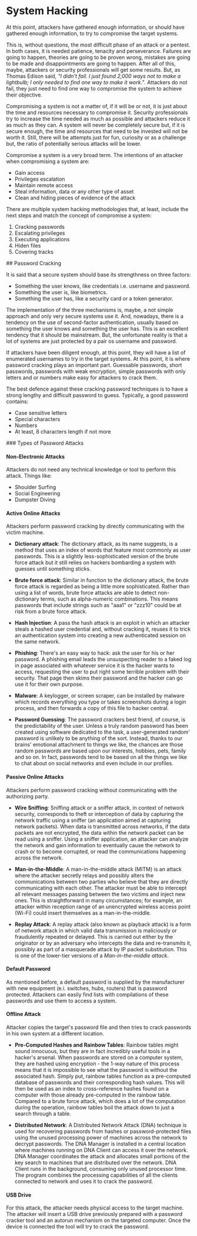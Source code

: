 # System Hacking

At this point, attackers have gathered enough information, or should have gathered enough information, to try to compromise the target systems.

This is, without questions, the most difficult phase of an attack or a pentest. In both cases, it is needed patience, tenacity and perseverance. Failures are going to happen, theories are going to be proven wrong, mistakes are going to be made and disappointments are going to happen. After all of this, maybe, attackers or security professionals will get some results. But, as Thomas Edison said, _"I didn't fail. I just found 2,000 ways not to make a lightbulb; I only needed to find one way to make it work."_. Attackers do not fail, they just need to find one way to compromise the system to achieve their objective.

Compromising a system is not a matter of, if it will be or not, it is just about the time and resources necessary to compromise it. Security professionals try to increase the time needed as much as possible and attackers reduce it as much as they can. A system will never be completely secure but, if it is secure enough, the time and resources that need to be invested will not be worth it. Still, there will be attempts just for fun, curiosity or as a challenge but, the ratio of potentially serious attacks will be lower.

Compromise a system is a very broad term. The intentions of an attacker when compromising a system are:

* Gain access
* Privileges escalation
* Maintain remote access
* Steal information, data or any other type of asset
* Clean and hiding pieces of evidence of the attack

There are multiple system hacking methodologies that, at least, include the next steps and match the concept of compromise a system:

1. Cracking passwords
2. Escalating privileges
3. Executing applications
4. Hiden files
5. Covering tracks

## Password Cracking

It is said that a secure system should base its strengthness on three factors:

* Something the user knows, like credentials i.e. username and password.
* Something the user is, like biometrics.
* Something the user has, like a security card or a token generator.

The implementation of the three mechanisms is, maybe, a not simple approach and only very secure systems use it. And, nowadays, there is a tendency on the use of second-factor authentication, usually based on something the user knows and something the user has. This is an excellent tendency that it should be mainstream. But, the unfortunate reality is that a lot of systems are just protected by a pair os username and password.

If attackers have been diligent enough, at this point, they will have a list of enumerated usernames to try in the target systems. At this point, it is where password cracking plays an important part. Guessable passwords, short passwords, passwords with weak encryption, simple passwords with only letters and or numbers make easy for attackers to crack them.

The best defence against these cracking password techniques is to have a strong lengthy and difficult password to guess. Typically, a good password contains:

* Case sensitive letters
* Special characters
* Numbers
* At least, 8 characters length if not more

### Types of Password Attacks

#### Non-Electronic Attacks

Attackers do not need any technical knowledge or tool to perform this attack. Things like:

* Shoulder Surfing
* Social Engineering
* Dumpster Diving

#### Active Online Attacks

Attackers perform password cracking by directly communicating with the victim machine.

* **Dictionary attack**: The dictionary attack, as its name suggests, is a method that uses an index of words that feature most commonly as user passwords. This is a slightly less-sophisticated version of the brute force attack but it still relies on hackers bombarding a system with guesses until something sticks.

* **Brute force attack**: Similar in function to the dictionary attack, the brute force attack is regarded as being a little more sophisticated. Rather than using a list of words, brute force attacks are able to detect non-dictionary terms, such as alpha-numeric combinations. This means passwords that include strings such as "aaa1" or "zzz10" could be at risk from a brute force attack.

* **Hash Injection**: A pass the hash attack is an exploit in which an attacker steals a hashed user credential and, without cracking it, reuses it to trick an authentication system into creating a new authenticated session on the same network.

* **Phishing**: There's an easy way to hack: ask the user for his or her password. A phishing email leads the unsuspecting reader to a faked log in page associated with whatever service it is the hacker wants to access, requesting the user to put right some terrible problem with their security. That page then skims their password and the hacker can go use it for their own purpose.

* **Malware**: A keylogger, or screen scraper, can be installed by malware which records everything you type or takes screenshots during a login process, and then forwards a copy of this file to hacker central.

* **Password Guessing**: The password crackers best friend, of course, is the predictability of the user. Unless a truly random password has been created using software dedicated to the task, a user-generated random' password is unlikely to be anything of the sort. Instead, thanks to our brains' emotional attachment to things we like, the chances are those random passwords are based upon our interests, hobbies, pets, family and so on. In fact, passwords tend to be based on all the things we like to chat about on social networks and even include in our profiles.

#### Passive Online Attacks

Attackers perform password cracking without communicating with the authorizing party.

* **Wire Sniffing**: Sniffing attack or a sniffer attack, in context of network security, corresponds to theft or interception of data by capturing the network traffic using a sniffer (an application aimed at capturing network packets). When data is transmitted across networks, if the data packets are not encrypted, the data within the network packet can be read using a sniffer. Using a sniffer application, an attacker can analyze the network and gain information to eventually cause the network to crash or to become corrupted, or read the communications happening across the network.

* **Man-in-the-Middle**: A man-in-the-middle attack (MITM) is an attack where the attacker secretly relays and possibly alters the communications between two parties who believe that they are directly communicating with each other. The attacker must be able to intercept all relevant messages passing between the two victims and inject new ones. This is straightforward in many circumstances; for example, an attacker within reception range of an unencrypted wireless access point (Wi-Fi) could insert themselves as a man-in-the-middle.

* **Replay Attack**: A replay attack (also known as playback attack) is a form of network attack in which valid data transmission is maliciously or fraudulently repeated or delayed. This is carried out either by the originator or by an adversary who intercepts the data and re-transmits it, possibly as part of a masquerade attack by IP packet substitution. This is one of the lower-tier versions of a _Man-in-the-middle attack_.

#### Default Password

As mentioned before, a default password is supplied by the manufacturer with new equipment (e.i. switches, hubs, routers) that is password protected. Attackers can easily find lists with compilations of these passwords and use them to access a system.

#### Offline Attack

Attacker copies the target's password file and then tries to crack passwords in his own system at a different location.

* **Pre-Computed Hashes and Rainbow Tables**: Rainbow tables might sound innocuous, but they are in fact incredibly useful tools in a hacker's arsenal. When passwords are stored on a computer system, they are hashed using encryption - the 1-way nature of this process means that it is impossible to see what the password is without the associated hash. Simply put, rainbow tables function as a pre-computed database of passwords and their corresponding hash values. This will then be used as an index to cross-reference hashes found on a computer with those already pre-computed in the rainbow table. Compared to a brute force attack, which does a lot of the computation during the operation, rainbow tables boil the attack down to just a search through a table.

* **Distributed Network**: A Distributed Network Attack (DNA) technique is used for recovering passwords from hashes or password-protected files using the unused processing power of machines across the network to decrypt passwords. The DNA Manager is installed in a central location where machines running on DNA Client can access it over the network. DNA Manager coordinates the attack and allocates small portions of the key search to machines that are distributed over the network. DNA Client runs in the background, consuming only unused processor time. The program combines the processing capabilities of all the clients connected to network and uses it to crack the password.

#### USB Drive

For this attack, the attacker needs physical access to the target machine. The attacker will insert a USB drive previously prepared with a password cracker tool and an autorun mechanism on the targeted computer. Once the device is connected the tool will try to crack the password.

